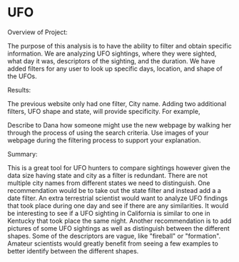 # UFO

Overview of Project: 

The purpose of this analysis is to have the ability to filter and obtain specific information. We are analyzing UFO sightings, where they were sighted, what day it was, descriptors of the sighting, and the duration. We have added filters for any user to look up specific days, location, and shape of the UFOs. 


Results: 

The previous website only had one filter, City name. Adding two additional filters, UFO shape and state, will provide specificity. For example, 


Describe to Dana how someone might use the new webpage by walking her through the process of using the search criteria. 
Use images of your webpage during the filtering process to support your explanation.

Summary: 

This is a great tool for UFO hunters to compare sightings however given the data size having state and city as a filter is redundant. There are not multiple city names from different states we need to distinguish. One recommendation would be to take out the state filter and instead add a a date filter. An extra terrestrial scientist would want to analyze UFO findings that took place during one day and see if there are any similarities. It would be interesting to see if a UFO sighting in California is similar to one in Kentucky that took place the same night. Another recommendation is to add pictures of some UFO sightings as well as distinguish between the different shapes. Some of the descriptors are vague, like "fireball" or "formation". Amateur scientists would greatly benefit from seeing a few examples to better identify between the different shapes.
